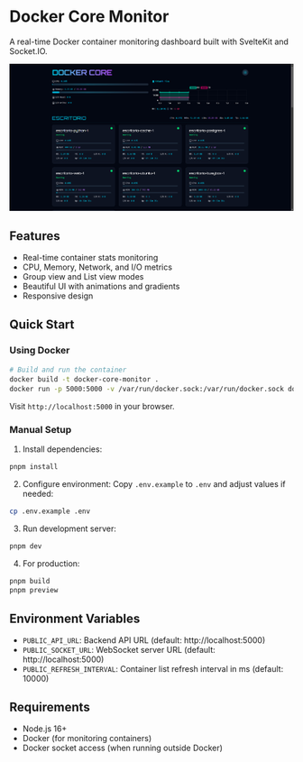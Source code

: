# Docker Core Monitor

A real-time Docker container monitoring dashboard built with SvelteKit and Socket.IO.

![Docker Core Monitor](.github/hero.png)

## Features

- Real-time container stats monitoring
- CPU, Memory, Network, and I/O metrics
- Group view and List view modes
- Beautiful UI with animations and gradients
- Responsive design

## Quick Start

### Using Docker

```bash
# Build and run the container
docker build -t docker-core-monitor .
docker run -p 5000:5000 -v /var/run/docker.sock:/var/run/docker.sock docker-core-monitor
```

Visit `http://localhost:5000` in your browser.

### Manual Setup

1. Install dependencies:
```bash
pnpm install
```

2. Configure environment:
Copy `.env.example` to `.env` and adjust values if needed:
```bash
cp .env.example .env
```

3. Run development server:
```bash
pnpm dev
```

4. For production:
```bash
pnpm build
pnpm preview
```

## Environment Variables

- `PUBLIC_API_URL`: Backend API URL (default: http://localhost:5000)
- `PUBLIC_SOCKET_URL`: WebSocket server URL (default: http://localhost:5000)
- `PUBLIC_REFRESH_INTERVAL`: Container list refresh interval in ms (default: 10000)

## Requirements

- Node.js 16+
- Docker (for monitoring containers)
- Docker socket access (when running outside Docker) 